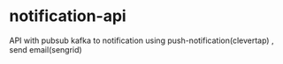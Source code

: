 # notification-api
API with pubsub kafka to notification using push-notification(clevertap) , send email(sengrid) 
